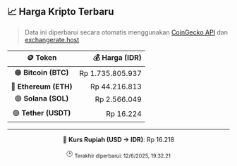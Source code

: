 

<!-- HARGA_KRIPTO -->
## 📈 Harga Kripto Terbaru

> Data ini diperbarui secara otomatis menggunakan [CoinGecko API](https://www.coingecko.com/) dan [exchangerate.host](https://exchangerate.host/)

<div align="center">

| 🪙 Token | 💰 Harga (IDR) |
|:------:|---------------:|
| 🟠 **Bitcoin (BTC)**   | Rp 1.735.805.937 |
| 🔵 **Ethereum (ETH)**  | Rp 44.216.813 |
| 🟣 **Solana (SOL)**    | Rp 2.566.049 |
| 🟢 **Tether (USDT)**   | Rp 16.224 |

---

💱 **Kurs Rupiah (USD → IDR)**: Rp 16.218

🕒 <sub>Terakhir diperbarui: 12/6/2025, 19.32.21</sub>

</div>
<!-- /HARGA_KRIPTO -->